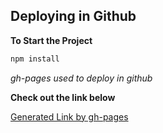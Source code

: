 ## Deploying in Github ##
**To Start the Project**
```bash
npm install
```
*gh-pages used to deploy in github*

**Check out the link below**

[Generated Link by gh-pages](https://mp5maker.github.io/deploy/)